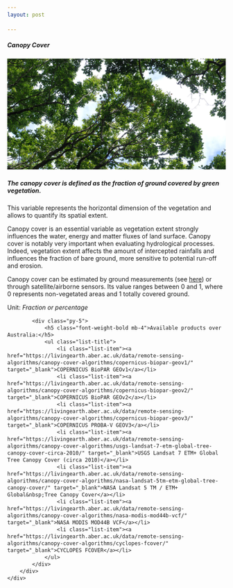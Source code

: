 ```yaml
---
layout: post

---
```


<div class="container">
    <div class="row">
        <div class="col-12 mt-60">
            <h5 class="common-title">Canopy Cover</h5>
        </div>
        <div class="col-xs-12 col-sm-12 col-ms-9 col-lg-9 col-xl-9 col-xxl-9">
            <div class="common-image pb-5">
                <img src="/assets/img/wales/big/canopy-cover.jpg" class="img-fluid" alt="Canopy Cover">
            </div>
            <div>
                <h5 class="font-weight-bold">The canopy cover is defined as the fraction of ground covered by green vegetation.</h5>
                <div class="pt-4">
                    <p>This variable represents the horizontal dimension of the vegetation and allows to quantify its spatial extent.</p>
                    <p>Canopy cover is an essential variable as vegetation extent strongly influences the water, energy and matter fluxes of land surface. Canopy cover is notably very important when evaluating hydrological processes. Indeed, vegetation extent affects the amount of intercepted rainfalls and influences the fraction of bare ground, more sensitive to potential run-off and erosion.</p>
                    <p>Canopy cover can be estimated by ground measurements (see <a href="https://livingearth.aber.ac.uk/data/ground-measurements/technics/canopy-cover-measurements/" target="_blank">here</a>) or through satellite/airborne sensors. Its value ranges between 0 and 1, where 0 represents non-vegetated areas and 1 totally covered ground.</p>
                    <p>Unit: <i>Fraction or percentage</i></p>
                </div>
            </div>

            <div class="py-5">
                <h5 class="font-weight-bold mb-4">Available products over Australia:</h5>
                <ul class="list-title">
                    <li class="list-item"><a href="https://livingearth.aber.ac.uk/data/remote-sensing-algorithms/canopy-cover-algorithms/copernicus-biopar-geov1/" target="_blank">COPERNICUS BioPAR GEOv1</a></li>
                    <li class="list-item"><a href="https://livingearth.aber.ac.uk/data/remote-sensing-algorithms/canopy-cover-algorithms/copernicus-biopar-geov2/" target="_blank">COPERNICUS BioPAR GEOv2</a></li>
                    <li class="list-item"><a href="https://livingearth.aber.ac.uk/data/remote-sensing-algorithms/canopy-cover-algorithms/copernicus-biopar-geov3/" target="_blank">COPERNICUS PROBA-V GEOV3</a></li>
                    <li class="list-item"><a href="https://livingearth.aber.ac.uk/data/remote-sensing-algorithms/canopy-cover-algorithms/usgs-landsat-7-etm-global-tree-canopy-cover-circa-2010/" target="_blank">USGS Landsat 7 ETM+ Global Tree Canopy Cover (circa 2010)</a></li>
                    <li class="list-item"><a href="https://livingearth.aber.ac.uk/data/remote-sensing-algorithms/canopy-cover-algorithms/nasa-landsat-5tm-etm-global-tree-canopy-cover/" target="_blank">NASA Landsat 5 TM / ETM+ Global&nbsp;Tree Canopy Cover</a></li>
                    <li class="list-item"><a href="https://livingearth.aber.ac.uk/data/remote-sensing-algorithms/canopy-cover-algorithms/nasa-modis-mod44b-vcf/" target="_blank">NASA MODIS MOD44B VCF</a></li>
                    <li class="list-item"><a href="https://livingearth.aber.ac.uk/data/remote-sensing-algorithms/canopy-cover-algorithms/cyclopes-fcover/" target="_blank">CYCLOPES FCOVER</a></li>
                </ul>
            </div>
        </div>
    </div>
</div>


